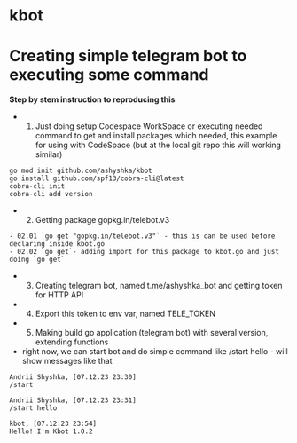 # kbot

# Creating simple telegram bot to executing some command

**Step by stem instruction to reproducing this**

- 01. Just doing setup Codespace WorkSpace or executing needed command to get and install packages which needed, this example for using with CodeSpace (but at the local git repo this will working similar)
```
go mod init github.com/ashyshka/kbot
go install github.com/spf13/cobra-cli@latest
cobra-cli init
cobra-cli add version
```
- 02. Getting package gopkg.in/telebot.v3
```
- 02.01 `go get "gopkg.in/telebot.v3"` - this is can be used before declaring inside kbot.go
- 02.02 `go get`- adding import for this package to kbot.go and just doing `go get`
```
- 03. Creating telegram bot, named t.me/ashyshka_bot and getting token for HTTP API
- 04. Export this token to env var, named TELE_TOKEN
- 05. Making build go application (telegram bot) with several version, extending functions
- right now, we can start bot and do simple command like /start hello - will show messages like that
```
Andrii Shyshka, [07.12.23 23:30]
/start

Andrii Shyshka, [07.12.23 23:31]
/start hello

kbot, [07.12.23 23:54]
Hello! I'm Kbot 1.0.2
```
